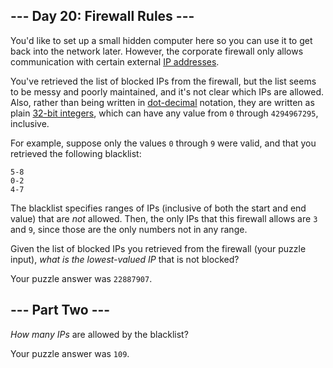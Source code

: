 \-\-\- Day 20: Firewall Rules ---
---------------------------------

You'd like to set up a small hidden computer here so you can use it to get back into the network later. However, the corporate firewall only allows communication with certain external [IP addresses](https://en.wikipedia.org/wiki/IPv4#Addressing).

You've retrieved the list of blocked IPs from the firewall, but the list seems to be messy and poorly maintained, and it's not clear which IPs are allowed. Also, rather than being written in [dot-decimal](https://en.wikipedia.org/wiki/Dot-decimal_notation) notation, they are written as plain [32-bit integers](https://en.wikipedia.org/wiki/32-bit), which can have any value from `0` through `4294967295`, inclusive.

For example, suppose only the values `0` through `9` were valid, and that you retrieved the following blacklist:

    5-8
    0-2
    4-7
    

The blacklist specifies ranges of IPs (inclusive of both the start and end value) that are _not_ allowed. Then, the only IPs that this firewall allows are `3` and `9`, since those are the only numbers not in any range.

Given the list of blocked IPs you retrieved from the firewall (your puzzle input), _what is the lowest-valued IP_ that is not blocked?

Your puzzle answer was `22887907`.

\-\-\- Part Two ---
-------------------

_How many IPs_ are allowed by the blacklist?

Your puzzle answer was `109`.